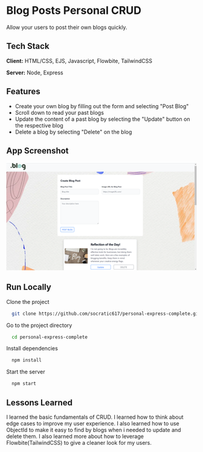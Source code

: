 
# Blog Posts Personal CRUD

Allow your users to post their own blogs quickly.

## Tech Stack

**Client:** HTML/CSS, EJS, Javascript, Flowbite, TailwindCSS

**Server:** Node, Express


## Features

- Create your own blog by filling out the form and selecting "Post Blog"
- Scroll down to read your past blogs
- Update the content of a past blog by selecting the "Update" button on the respective blog
- Delete a blog by selecting "Delete" on the blog


## App Screenshot

![App ](public/imgs/project-photo.png)


## Run Locally

Clone the project

```bash
  git clone https://github.com/socratic617/personal-express-complete.git
```

Go to the project directory

```bash
  cd personal-express-complete
```

Install dependencies

```bash
  npm install
```

Start the server

```bash
  npm start
```


## Lessons Learned

I learned the basic fundamentals of CRUD. I learned how to think about edge cases to improve my user experience. I also learned how to use ObjectId to make it easy to find by blogs when i needed to update and delete them. I also learned more about how to leverage Flowbite(TailwindCSS) to give a cleaner look for my users.

